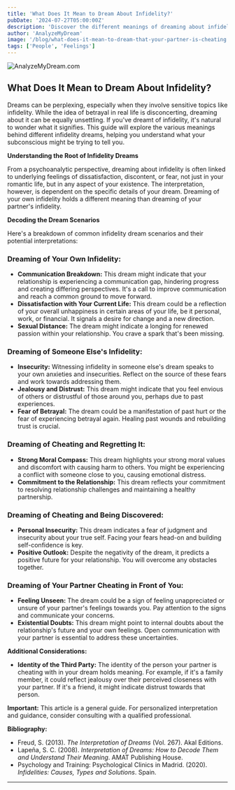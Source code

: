 ```yaml
---
title: 'What Does It Mean to Dream About Infidelity?'
pubDate: '2024-07-27T05:00:00Z'
description: 'Discover the different meanings of dreaming about infidelity, from personal insecurity to communication problems in the couple.'
author: 'AnalyzeMyDream'
image: '/blog/what-does-it-mean-to-dream-that-your-partner-is-cheating.jpeg'
tags: ['People', 'Feelings']
---
```


![AnalyzeMyDream.com](/blog/what-does-it-mean-to-dream-that-your-partner-is-cheating.jpeg)

## What Does It Mean to Dream About Infidelity?

Dreams can be perplexing, especially when they involve sensitive topics like infidelity. While the idea of betrayal in real life is disconcerting, dreaming about it can be equally unsettling. If you've dreamt of infidelity, it's natural to wonder what it signifies. This guide will explore the various meanings behind different infidelity dreams, helping you understand what your subconscious might be trying to tell you.

**Understanding the Root of Infidelity Dreams**

From a psychoanalytic perspective, dreaming about infidelity is often linked to underlying feelings of dissatisfaction, discontent, or fear, not just in your romantic life, but in any aspect of your existence.  The interpretation, however, is dependent on the specific details of your dream. Dreaming of your own infidelity holds a different meaning than dreaming of your partner's infidelity.

**Decoding the Dream Scenarios**

Here's a breakdown of common infidelity dream scenarios and their potential interpretations:

### Dreaming of Your Own Infidelity:

- **Communication Breakdown:** This dream might indicate that your relationship is experiencing a communication gap, hindering progress and creating differing perspectives.  It's a call to improve communication and reach a common ground to move forward.
- **Dissatisfaction with Your Current Life:** This dream could be a reflection of your overall unhappiness in certain areas of your life, be it personal, work, or financial.  It signals a desire for change and a new direction.
- **Sexual Distance:** The dream might indicate a longing for renewed passion within your relationship.  You crave a spark that's been missing.

### Dreaming of Someone Else's Infidelity:

- **Insecurity:** Witnessing infidelity in someone else's dream speaks to your own anxieties and insecurities.  Reflect on the source of these fears and work towards addressing them.
- **Jealousy and Distrust:** This dream might indicate that you feel envious of others or distrustful of those around you, perhaps due to past experiences.
- **Fear of Betrayal:**  The dream could be a manifestation of past hurt or the fear of experiencing betrayal again.  Healing past wounds and rebuilding trust is crucial.

### Dreaming of Cheating and Regretting It:

- **Strong Moral Compass:** This dream highlights your strong moral values and discomfort with causing harm to others. You might be experiencing a conflict with someone close to you, causing emotional distress.
- **Commitment to the Relationship:**  This dream reflects your commitment to resolving relationship challenges and maintaining a healthy partnership.

### Dreaming of Cheating and Being Discovered:

- **Personal Insecurity:**  This dream indicates a fear of judgment and insecurity about your true self.  Facing your fears head-on and building self-confidence is key.
- **Positive Outlook:** Despite the negativity of the dream, it predicts a positive future for your relationship.  You will overcome any obstacles together.

### Dreaming of Your Partner Cheating in Front of You:

- **Feeling Unseen:** The dream could be a sign of feeling unappreciated or unsure of your partner's feelings towards you.  Pay attention to the signs and communicate your concerns.
- **Existential Doubts:** This dream might point to internal doubts about the relationship's future and your own feelings.  Open communication with your partner is essential to address these uncertainties.

**Additional Considerations:**

- **Identity of the Third Party:** The identity of the person your partner is cheating with in your dream holds meaning. For example, if it's a family member, it could reflect jealousy over their perceived closeness with your partner. If it's a friend, it might indicate distrust towards that person.

**Important:** This article is a general guide. For personalized interpretation and guidance, consider consulting with a qualified professional.

**Bibliography:**

* Freud, S. (2013). *The Interpretation of Dreams* (Vol. 267). Akal Editions.
* Lapeña, S. C. (2008). *Interpretation of Dreams: How to Decode Them and Understand Their Meaning*. AMAT Publishing House.
* Psychology and Training: Psychological Clinics in Madrid. (2020). *Infidelities: Causes, Types and Solutions*. Spain.

---